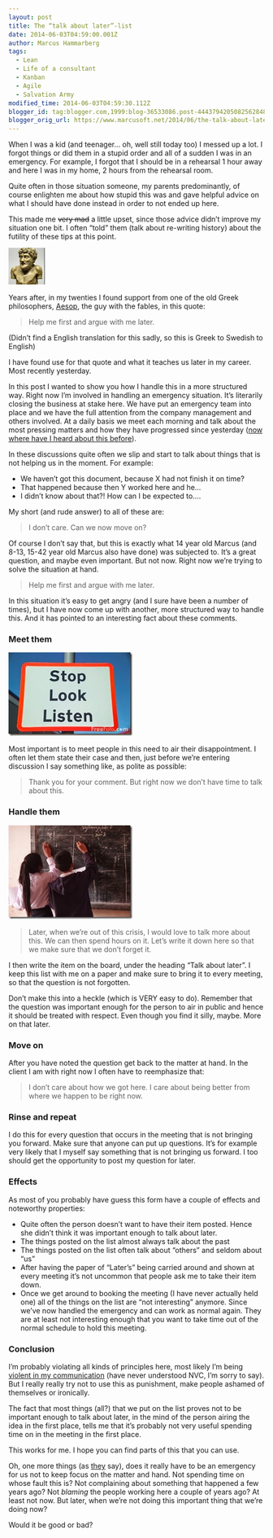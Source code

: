 ```yaml
---
layout: post
title: The “talk about later”-list
date: 2014-06-03T04:59:00.001Z
author: Marcus Hammarberg
tags:
  - Lean
  - Life of a consultant
  - Kanban
  - Agile
  - Salvation Army
modified_time: 2014-06-03T04:59:30.112Z
blogger_id: tag:blogger.com,1999:blog-36533086.post-4443794205082562848
blogger_orig_url: https://www.marcusoft.net/2014/06/the-talk-about-later-list.html
---
```


When I was a kid (and teenager… oh, well still today too) I messed up a lot. I forgot things or did them in a stupid order and all of a sudden I was in an emergency. For example, I forgot that I should be in a rehearsal 1 hour away and here I was in my home, 2 hours from the rehearsal room.

Quite often in those situation someone, my parents predominantly, of course enlighten me about how stupid this was and gave helpful advice on what I should have done instead in order to not ended up here.

This made me ~~very mad~~ a little upset, since those advice didn’t improve my situation one bit. I often “told” them (talk about re-writing history) about the futility of these tips at this point.

![Aesop_pushkin01](/img/Aesop_pushkin01_thumb.jpg)

Years after, in my twenties I found support from one of the old Greek philosophers, [Aesop](http://en.wikipedia.org/wiki/Aesop), the guy with the fables, in this quote:

> Help me first and argue with me later.

(Didn’t find a English translation for this sadly, so this is Greek to Swedish to English)

I have found use for that quote and what it teaches us later in my career. Most recently yesterday.

In this post I wanted to show you how I handle this in a more structured way. Right now I’m involved in handling an emergency situation. It’s literarily closing the business at stake here. We have put an emergency team into place and we have the full attention from the company management and others involved. At a daily basis we meet each morning and talk about the most pressing matters and how they have progressed since yesterday ([now where have I heard about this before](http://martinfowler.com/articles/itsNotJustStandingUp.html)).

In these discussions quite often we slip and start to talk about things that is not helping us in the moment. For example:

- We haven’t got this document, because X had not finish it on time?
- That happened because then Y worked here and he…
- I didn’t know about that?! How can I be expected to….

My short (and rude answer) to all of these are:

> I don’t care. Can we now move on?

Of course I don’t say that, but this is exactly what 14 year old Marcus (and 8-13, 15-42 year old Marcus also have done) was subjected to. It’s a great question, and maybe even important. But not now. Right now we’re trying to solve the situation at hand.

> Help me first and argue with me later.

In this situation it’s easy to get angry (and I sure have been a number of times), but I have now come up with another, more structured way to handle this. And it has pointed to an interesting fact about these comments.

### Meet them

![Stop and listen](/img/stoplisten_thumb.jpg)

Most important is to meet people in this need to air their disappointment. I often let them state their case and then, just before we’re entering discussion I say something like, as polite as possible:

> Thank you for your comment. But right now we don’t have time to talk about this.

### Handle them

![Blackboard](/img/Blackboard_thumb.jpg)

> Later, when we’re out of this crisis, I would love to talk more about this. We can then spend hours on it. Let’s write it down here so that we make sure that we don’t forget it.

I then write the item on the board, under the heading “Talk about later”. I keep this list with me on a paper and make sure to bring it to every meeting, so that the question is not forgotten.

Don’t make this into a heckle (which is VERY easy to do). Remember that the question was important enough for the person to air in public and hence it should be treated with respect. Even though you find it silly, maybe. More on that later.

### Move on

After you have noted the question get back to the matter at hand. In the client I am with right now I often have to reemphasize that:

> I don’t care about how we got here. I care about being better from where we happen to be right now.

### Rinse and repeat

I do this for every question that occurs in the meeting that is not bringing you forward. Make sure that anyone can put up questions. It’s for example very likely that I myself say something that is not bringing us forward. I too should get the opportunity to post my question for later.

### Effects

As most of you probably have guess this form have a couple of effects and noteworthy properties:

- Quite often the person doesn’t want to have their item posted. Hence she didn’t think it was important enough to talk about later.
- The things posted on the list almost always talk about the past
- The things posted on the list often talk about “others” and seldom about “us”
- After having the paper of “Later’s” being carried around and shown at every meeting it’s not uncommon that people ask me to take their item down.
- Once we get around to booking the meeting (I have never actually held one) all of the things on the list are “not interesting” anymore. Since we’ve now handled the emergency and can work as normal again. They are at least not interesting enough that you want to take time out of the normal schedule to hold this meeting.

### Conclusion

I’m probably violating all kinds of principles here, most likely I’m being [violent in my communication](http://en.wikipedia.org/wiki/Nonviolent_Communicationviolent) (have never understood NVC, I’m sorry to say). But I really really try not to use this as punishment, make people ashamed of themselves or ironically.

The fact that most things (all?) that we put on the list proves not to be important enough to talk about later, in the mind of the person airing the idea in the first place, tells me that it’s probably not very useful spending time on in the meeting in the first place.

This works for me. I hope you can find parts of this that you can use.

Oh, one more things (as [they](http://www.apple.com) say), does it really have to be an emergency for us not to keep focus on the matter and hand. Not spending time on whose fault this is? Not complaining about something that happened a few years ago? Not *blaming* the people working here a couple of years ago? At least not now. But later, when we’re not doing this important thing that we’re doing now?

Would it be good or bad?
